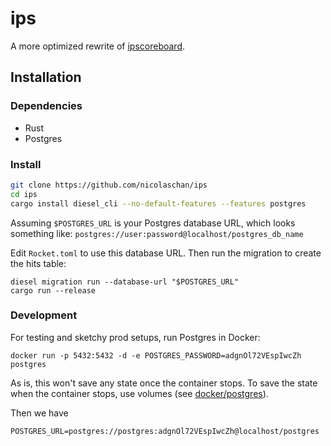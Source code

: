 # ips
A more optimized rewrite of [ipscoreboard](https://github.com/neelayjunnarkar/ipscoreboard).

## Installation
### Dependencies
- Rust
- Postgres

### Install
```bash
git clone https://github.com/nicolaschan/ips
cd ips
cargo install diesel_cli --no-default-features --features postgres
```

Assuming `$POSTGRES_URL` is your Postgres database URL, which looks something like:
`postgres://user:password@localhost/postgres_db_name` 

Edit `Rocket.toml` to use this database URL. 
Then run the migration to create the hits table:

```
diesel migration run --database-url "$POSTGRES_URL"
cargo run --release
```

### Development
For testing and sketchy prod setups, run Postgres in Docker:
```
docker run -p 5432:5432 -d -e POSTGRES_PASSWORD=adgnOl72VEspIwcZh postgres
```
As is, this won't save any state once the container stops.
To save the state when the container stops, use volumes (see [docker/postgres](https://hub.docker.com/_/postgres/)).

Then we have
```
POSTGRES_URL=postgres://postgres:adgnOl72VEspIwcZh@localhost/postgres
```

